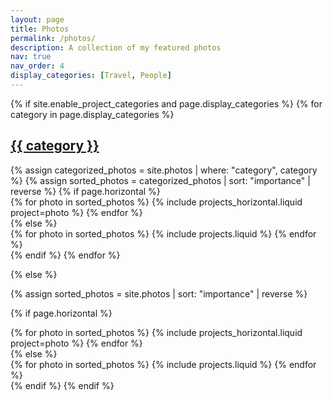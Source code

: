 ```yaml
---
layout: page
title: Photos
permalink: /photos/
description: A collection of my featured photos
nav: true
nav_order: 4
display_categories: [Travel, People]
---
```


<!-- pages/photos.md -->
<div class="projects">
{% if site.enable_project_categories and page.display_categories %}
  <!-- Display categorized photos -->
  {% for category in page.display_categories %}
  <a id="{{ category }}" href=".#{{ category }}">
    <h2 class="category">{{ category }}</h2>
  </a>
  {% assign categorized_photos = site.photos | where: "category", category %}
  {% assign sorted_photos = categorized_photos | sort: "importance" | reverse %}
  <!-- Generate cards for each photo -->
  {% if page.horizontal %}
  <div class="container">
    <div class="row row-cols-1 row-cols-md-2">
    {% for photo in sorted_photos %}
      {% include projects_horizontal.liquid project=photo %}
    {% endfor %}
    </div>
  </div>
  {% else %}
  <div class="row row-cols-1 row-cols-md-3">
    {% for photo in sorted_photos %}
      {% include projects.liquid %}
    {% endfor %}
  </div>
  {% endif %}
  {% endfor %}

{% else %}

<!-- Display photos without categories -->

{% assign sorted_photos = site.photos | sort: "importance" | reverse %}

  <!-- Generate cards for each photo -->

{% if page.horizontal %}

  <div class="container">
    <div class="row row-cols-1 row-cols-md-2">
    {% for photo in sorted_photos %}
      {% include projects_horizontal.liquid project=photo %}
    {% endfor %}
    </div>
  </div>
  {% else %}
  <div class="row row-cols-1 row-cols-md-3">
    {% for photo in sorted_photos %}
      {% include projects.liquid %}
    {% endfor %}
  </div>
  {% endif %}
{% endif %}
</div>
